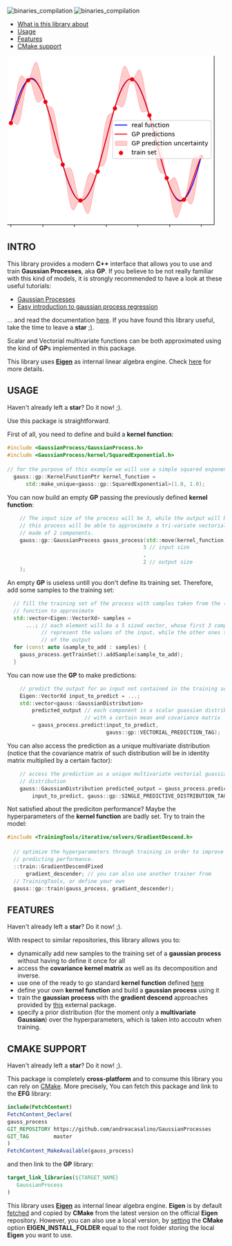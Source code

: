 ![binaries_compilation](https://github.com/andreacasalino/GaussianProcesses/actions/workflows/installArtifacts.yml/badge.svg)
![binaries_compilation](https://github.com/andreacasalino/GaussianProcesses/actions/workflows/runTests.yml/badge.svg)

- [What is this library about](#intro)
- [Usage](#usage)
- [Features](#features)
- [CMake support](#cmake-support)


![How the predictions with Gaussian Processes look like:](sample.png)

## INTRO

This library provides a modern **C++** interface that allows you to use and train **Gaussian Processes**, aka **GP**.
If you believe to be not really familiar with this kind of models, it is strongly recommended to have a look at these useful tutorials:

- [Gaussian Processes](https://www.youtube.com/watch?v=UBDgSHPxVME&t=794s)
- [Easy introduction to gaussian process regression](https://www.youtube.com/watch?v=iDzaoEwd0N0)

... and read the documentation [here](doc/Gaussian_Process.pdf). If you have found this library useful, take the time to leave a **star** ;).

Scalar and Vectorial multivariate functions can be both approximated using the kind of **GP**s implemented in this package.

This library uses [**Eigen**](https://gitlab.com/libeigen/eigen) as internal linear algebra engine. Check [here](#cmake-support) for more details.

## USAGE

Haven't already left a **star**? Do it now! ;).

Use this package is straightforward.

First of all, you need to define and build a **kernel function**:
```cpp
#include <GaussianProcess/GaussianProcess.h>
#include <GaussianProcess/kernel/SquaredExponential.h>

// for the purpose of this example we will use a simple squared exponential
  gauss::gp::KernelFunctionPtr kernel_function =
      std::make_unique<gauss::gp::SquaredExponential>(1.0, 1.0);
```

You can now build an empty **GP** passing the previously defined **kernel function**:
```cpp
    // The input size of the process will be 3, while the output will be 2, i.e.
    // this process will be able to approximate a tri-variate vectorial function
    // made of 2 components.
    gauss::gp::GaussianProcess gauss_process(std::move(kernel_function),
                                            3 // input size
                                            ,
                                            2 // output size
    );
```

An empty **GP** is useless untill you don't define its training set. Therefore, add some samples to the training set:
```cpp
  // fill the training set of the process with samples taken from the (unknown)
  // function to approximate
  std::vector<Eigen::VectorXd> samples =
      ...; // each element will be a 5 sized vector, whose first 3 components
           // represent the values of the input, while the other ones the values
           // of the output
  for (const auto &sample_to_add : samples) {
    gauss_process.getTrainSet().addSample(sample_to_add);
  }
```

You can now use the **GP** to make predictions:
```cpp
    // predict the output for an input not contained in the training set
    Eigen::VectorXd input_to_predict = ...;
    std::vector<gauss::GaussianDistribution>
        predicted_output // each component is a scalar guassian distribution
                         // with a certain mean and covariance matrix
        = gauss_process.predict(input_to_predict,
                                gauss::gp::VECTORIAL_PREDICTION_TAG);
```
You can also access the prediction as a unique multivariate distribution (notice that the covariance matrix of such distribution will be in identity matrix multiplied by a certain factor):
```cpp
    // access the prediction as a unique multivariate vectorial guassian
    // distribution
    gauss::GaussianDistribution predicted_output = gauss_process.predict(
        input_to_predict, gauss::gp::SINGLE_PREDICTIVE_DISTRIBUTION_TAG);
```

Not satisfied about the prediciton performance? Maybe the hyperparameters of the **kernel function** are badly set. Try to train the model:
```cpp
#include <TrainingTools/iterative/solvers/GradientDescend.h>

  // optimize the hyperparameters through training in order to improve
  // predicting performance.
  ::train::GradientDescendFixed
      gradient_descender; // you can also use another trainer from
  // TrainingTools, or define your own
  gauss::gp::train(gauss_process, gradient_descender);
```

## FEATURES

Haven't already left a **star**? Do it now! ;).

With respect to similar repositories, this library allows you to:
- dynamically add new samples to the training set of a **gaussian process** without having to define it once for all
- access the **covariance kernel matrix** as well as its decomposition and inverse.
- use one of the ready to go standard **kernel function** defined [here](src/header/GaussianProcess/kernel/)
- define your own **kernel function** and build a **gaussian process** using it
- train the **gaussian process** with the **gradient descend** approaches provided by [this](https://github.com/andreacasalino/TrainingTools) external package.
- specify a prior distribution (for the moment only a **multivariate Gaussian**) over the hyperparameters, which is taken into accoutn when training.

## CMAKE SUPPORT

Haven't already left a **star**? Do it now! ;).


This package is completely **cross-platform** and to consume this library you can rely on [CMake](https://cmake.org).
More precisely, You can fetch this package and link to the **EFG** library:
```cmake
include(FetchContent)
FetchContent_Declare(
gauss_process
GIT_REPOSITORY https://github.com/andreacasalino/GaussianProcesses
GIT_TAG        master
)
FetchContent_MakeAvailable(gauss_process)
```

and then link to the **GP** library:
```cmake
target_link_libraries(${TARGET_NAME}
   GaussianProcess
)
```

This library uses [**Eigen**](https://gitlab.com/libeigen/eigen) as internal linear algebra engine. 
**Eigen** is by default [fetched](https://cmake.org/cmake/help/latest/module/FetchContent.html) and copied by **CMake** from the latest version on the official **Eigen** repository.
However, you can also use a local version, by [setting](https://www.youtube.com/watch?v=LxHV-KNEG3k&t=1s) the **CMake** option **EIGEN_INSTALL_FOLDER** equal to the root folder storing the local **Eigen** you want to use.

